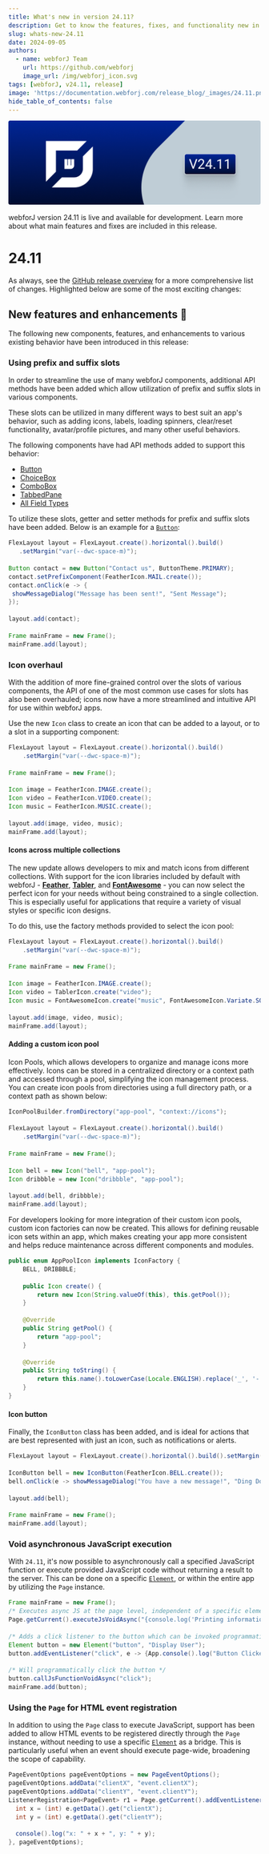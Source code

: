 ```yaml
---
title: What's new in version 24.11?
description: Get to know the features, fixes, and functionality new in webforJ version 24.11.
slug: whats-new-24.11
date: 2024-09-05
authors:
  - name: webforJ Team
    url: https://github.com/webforj
    image_url: /img/webforj_icon.svg
tags: [webforJ, v24.11, release]
image: 'https://documentation.webforj.com/release_blog/_images/24.11.png'
hide_table_of_contents: false
---
```


![cover image](../../static/release_blog/_images/24.11.png)

webforJ version 24.11 is live and available for development. Learn more about what main features and fixes are included in this release.

<!-- truncate -->

# 24.11

As always, see the [GitHub release overview](https://github.com/webforj/webforj/releases/tag/24.11) for a more comprehensive list of changes. Highlighted below are some of the most exciting changes:

## New features and enhancements 🎉

The following new components, features, and enhancements to various existing behavior have been introduced in this release:

### Using prefix and suffix slots

In order to streamline the use of many webforJ components, additional API methods have been added which allow utilization of prefix and suffix slots in various components. 

These slots can be utilized in many different ways to best suit an app's behavior, such as adding icons, labels, loading spinners, clear/reset functionality, avatar/profile pictures, and many other useful behaviors.  

The following components have had API methods added to support this behavior:

- [Button](../../docs/components/button)
- [ChoiceBox](../../docs/components/list-components/choice-box)
- [ComboBox](../../docs/components/list-components/combo-box)
- [TabbedPane](../../docs/components/tabbed-pane)
- [All Field Types](../../docs/components/fields)

To utilize these slots, getter and setter methods for prefix and suffix slots have been added. Below is an example for a [`Button`](../../docs/components/button):

```java
FlexLayout layout = FlexLayout.create().horizontal().build()
   .setMargin("var(--dwc-space-m)");

Button contact = new Button("Contact us", ButtonTheme.PRIMARY);
contact.setPrefixComponent(FeatherIcon.MAIL.create());
contact.onClick(e -> {
 showMessageDialog("Message has been sent!", "Sent Message");
});

layout.add(contact);

Frame mainFrame = new Frame();
mainFrame.add(layout);
```


### Icon overhaul

With the addition of more fine-grained control over the slots of various components, the API of one of the most common use cases for slots has also been overhauled; icons now have a more streamlined and intuitive API for use within webforJ apps. 

Use the new `Icon` class to create an icon that can be added to a layout, or to a slot in a supporting component:

```java
FlexLayout layout = FlexLayout.create().horizontal().build()
    .setMargin("var(--dwc-space-m)");
    
Frame mainFrame = new Frame();

Icon image = FeatherIcon.IMAGE.create();
Icon video = FeatherIcon.VIDEO.create();
Icon music = FeatherIcon.MUSIC.create();

layout.add(image, video, music);
mainFrame.add(layout);
```

#### Icons across multiple collections

The new update allows developers to mix and match icons from different collections. With support for the icon libraries included by default with webforJ - [**Feather**](https://feathericons.com/), [**Tabler**](https://tabler.io/icons), and [**FontAwesome**](https://fontawesome.com/icons) - you can now select the perfect icon for your needs without being constrained to a single collection. This is especially useful for applications that require a variety of visual styles or specific icon designs.

To do this, use the factory methods provided to select the icon pool:

```java
FlexLayout layout = FlexLayout.create().horizontal().build()
    .setMargin("var(--dwc-space-m)");

Frame mainFrame = new Frame();

Icon image = FeatherIcon.IMAGE.create();
Icon video = TablerIcon.create("video");
Icon music = FontAwesomeIcon.create("music", FontAwesomeIcon.Variate.SOLID);

layout.add(image, video, music);
mainFrame.add(layout);
```

#### Adding a custom icon pool

 Icon Pools, which allows developers to organize and manage icons more effectively. Icons can be stored in a centralized directory or a context path and accessed through a pool, simplifying the icon management process. You can create icon pools from directories using a full directory path, or a context path as shown below:

 ```java
IconPoolBuilder.fromDirectory("app-pool", "context://icons");

 FlexLayout layout = FlexLayout.create().horizontal().build()
     .setMargin("var(--dwc-space-m)");

 Frame mainFrame = new Frame();

 Icon bell = new Icon("bell", "app-pool");
 Icon dribbble = new Icon("dribbble", "app-pool");

 layout.add(bell, dribbble);
 mainFrame.add(layout);
 ```

For developers looking for more integration of their custom icon pools, custom icon factories can now be created. This allows for defining reusable icon sets within an app, which makes creating your app more consistent and helps reduce maintenance across different components and modules.

```java
public enum AppPoolIcon implements IconFactory {
    BELL, DRIBBBLE;

    public Icon create() {
        return new Icon(String.valueOf(this), this.getPool());
    }

    @Override
    public String getPool() {
        return "app-pool";
    }

    @Override
    public String toString() {
        return this.name().toLowerCase(Locale.ENGLISH).replace('_', '-');
    }
}
```
#### Icon button

Finally, the `IconButton` class has been added, and is ideal for actions that are best represented with just an icon, such as notifications or alerts.

```java
FlexLayout layout = FlexLayout.create().horizontal().build().setMargin("var(--dwc-space-m)");

IconButton bell = new IconButton(FeatherIcon.BELL.create());
bell.onClick(e -> showMessageDialog("You have a new message!", "Ding Dong!"));

layout.add(bell);

Frame mainFrame = new Frame();
mainFrame.add(layout);
```

### Void asynchronous JavaScript execution

With `24.11`, it's now possible to asynchronously call a specified JavaScript function or execute provided JavaScript code without returning a result to the server. This can be done on a specific [`Element`](../../docs/ui/element), or within the entire app by utilizing the `Page` instance. 

```java
Frame mainFrame = new Frame();
/* Executes async JS at the page level, independent of a specific element */
Page.getCurrent().executeJsVoidAsync("{console.log('Printing information to the console')}");

/* Adds a click listener to the button which can be invoked programmatically */
Element button = new Element("button", "Display User");
button.addEventListener("click", e -> {App.console().log("Button Clicked");});

/* Will programmatically click the button */
button.callJsFunctionVoidAsync("click");
mainFrame.add(button);
```

### Using the `Page` for HTML event registration

In addition to using the `Page` class to execute JavaScript, support has been added to allow HTML events to be registered directly through the `Page` instance, without needing to use a specific [`Element`](../../docs/ui/element) as a bridge. This is particularly useful when an event should execute page-wide, broadening the scope of capability.

```java
PageEventOptions pageEventOptions = new PageEventOptions();
pageEventOptions.addData("clientX", "event.clientX");
pageEventOptions.addData("clientY", "event.clientY");
ListenerRegistration<PageEvent> r1 = Page.getCurrent().addEventListener("click", e -> {
  int x = (int) e.getData().get("clientX");
  int y = (int) e.getData().get("clientY");

  console().log("x: " + x + ", y: " + y);
}, pageEventOptions);
```

